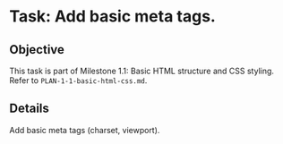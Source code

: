 # Task: Add basic meta tags.

## Objective
This task is part of Milestone 1.1: Basic HTML structure and CSS styling. Refer to `PLAN-1-1-basic-html-css.md`.

## Details
Add basic meta tags (charset, viewport).
